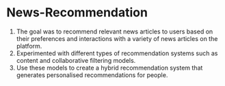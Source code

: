 # News-Recommendation
1. The goal was to recommend relevant news articles to users based on their preferences and interactions with a variety of news articles on the platform.
2. Experimented with different types of recommendation systems such as content and collaborative filtering models.
3. Use these models to create a hybrid recommendation system that generates personalised recommendations for people.

